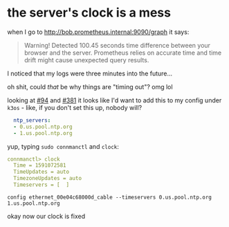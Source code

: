 # the server's clock is a mess

when I go to http://bob.prometheus.internal:9090/graph it says:

> Warning! Detected 100.45 seconds time difference between your browser and the server. Prometheus relies on accurate time and time drift might cause unexpected query results.

I noticed that my logs were three minutes into the future...

oh shit, could *that* be why things are "timing out"? omg lol

looking at [#94](https://github.com/rancher/k3os/issues/94) and [#381](https://github.com/rancher/k3os/issues/381) it looks like I'd want to add this to my config under `k3os` - like, if you don't set this up, nobody will?

```yaml
  ntp_servers:
  - 0.us.pool.ntp.org
  - 1.us.pool.ntp.org
```

yup, typing `sudo connmanctl` and `clock`:

```yaml
connmanctl> clock
  Time = 1591072581
  TimeUpdates = auto
  TimezoneUpdates = auto
  Timeservers = [  ]
```

`config ethernet_00e04c68000d_cable --timeservers 0.us.pool.ntp.org 1.us.pool.ntp.org`

okay now our clock is fixed
